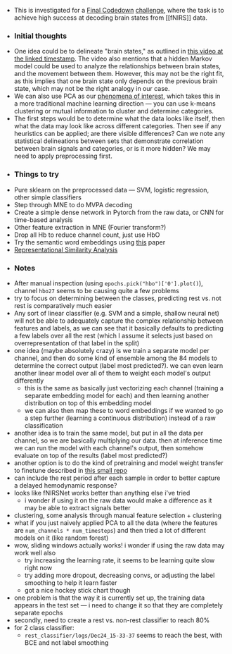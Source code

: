 - This is investigated for a [Final Codedown](https://finalcodedown.com/) [challenge](https://docs.google.com/document/d/1WwlbqpBR56W7NjFG0_WLACZMo8bXGXZHPJI22JziYM0/edit?tab=t.0), where the task is to achieve high success at decoding brain states from [[fNIRS]] data.
- ### Initial thoughts
- One idea could be to delineate "brain states," as outlined in [this video at the linked timestamp](https://youtu.be/cbWLiEN74QE?list=PLJqHk_LwA-fctJUP4zFzmL0cHCrzxz0MQ&t=1150). The video also mentions that a hidden Markov model could be used to analyze the relationships between brain states, and the movement between them. However, this may not be the right fit, as this implies that one brain state only depends on the previous brain state, which may not be the right analogy in our case.
- We can also use PCA as our [phenomena of interest](https://youtu.be/cbWLiEN74QE?list=PLJqHk_LwA-fctJUP4zFzmL0cHCrzxz0MQ&t=1597), which takes this in a more traditional machine learning direction — you can use k-means clustering or mutual information to cluster and determine categories.
- The first steps would be to determine what the data looks like itself, then what the data may look like across different categories. Then see if any heuristics can be applied; are there visible differences? Can we note any statistical delineations between sets that demonstrate correlation between brain signals and categories, or is it more hidden? We may need to apply preprocessing first.
- ### Things to try
- Pure sklearn on the preprocessed data — SVM, logistic regression, other simple classifiers
- Step through MNE to do MVPA decoding
- Create a simple dense network in Pytorch from the raw data, or CNN for time-based analysis
- Other feature extraction in MNE (Fourier transform?)
- Drop all Hb to reduce channel count, just use HbO
- Try the semantic word embeddings using [this](https://cdn.aaai.org/ojs/17493/17493-13-20987-1-2-20210518.pdf) paper
- [Representational Similarity Analysis](https://mne.tools/stable/auto_examples/decoding/decoding_rsa_sgskip.html)
- ### Notes
- After manual inspection (using `epochs.pick("hbo")['0'].plot()`), channel `hbo27` seems to be causing quite a few problems
- try to focus on determining between the classes, predicting rest vs. not rest is comparatively much easier
- Any sort of linear classifier (e.g. SVM and a simple, shallow neural net) will not be able to adequately capture the complex relationship between features and labels, as we can see that it basically defaults to predicting a few labels over all the rest (which I assume it selects just based on overrepresentation of that label in the split)
- one idea (maybe absolutely crazy) is we train a separate model per channel, and then do some kind of ensemble among the 84 models to determine the correct output (label most predicted?). we can even learn another linear model over all of them to weight each model's output differently
	- this is the same as basically just vectorizing each channel (training a separate embedding model for each) and then learning another distribution on top of this embedding model
	- we can also then map these to word embeddings if we wanted to go a step further (learning a continuous distribution) instead of a raw classification
- another idea is to train the same model, but put in all the data per channel, so we are basically multiplying our data. then at inference time we can run the model with each channel's output, then somehow evaluate on top of the results (label most predicted?)
- another option is to do the kind of pretraining and model weight transfer to finetune described in [this small repo](https://github.com/esbenkc/fnirs-bci)
- can include the rest period after each sample in order to better capture a delayed hemodynamic response?
- looks like fNIRSNet works better than anything else i've tried
	- i wonder if using it on the raw data would make a difference as it may be able to extract signals better
- clustering, some analysis through manual feature selection + clustering
- what if you just naively applied PCA to all the data (where the features are `num_channels * num_timesteps`) and then tried a lot of different models on it (like random forest)
- wow, sliding windows actually works! i wonder if using the raw data may work well also
	- try increasing the learning rate, it seems to be learning quite slow right now
	- try adding more dropout, decreasing convs, or adjusting the label smoothing to help it learn faster
	- got a nice hockey stick chart though
- one problem is that the way it is currently set up, the training data appears in the test set — i need to change it so that they are completely separate epochs
- secondly, need to create a rest vs. non-rest classifier to reach 80%
- for 2 class classifier:
	- `rest_classifier/logs/Dec24_15-33-37` seems to reach the best, with BCE and not label smoothing